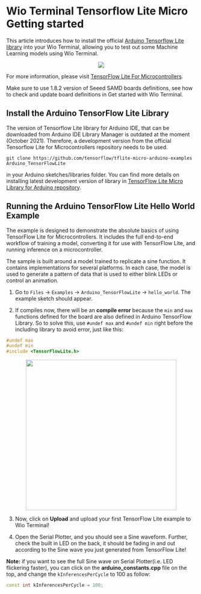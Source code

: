 # Wio Terminal Tensorflow Lite Micro Getting started

This article introduces how to install the official [Arduino Tensorflow Lite library](https://github.com/tensorflow/tensorflow/tree/master/tensorflow/lite/micro/examples/hello_world) into your Wio Terminal, allowing you to test out some Machine Learning models using Wio Terminal.

<div align=center><img src="https://files.seeedstudio.com/wiki/Wio-Terminal/img/20200221174623.jpg"/></div>

For more information, please visit [TensorFlow Lite For Microcontrollers](https://www.tensorflow.org/lite/microcontrollers).

Make sure to use 1.8.2 version of Seeed SAMD boards definitions, see how to check and update board definitions in Get started with Wio Terminal.

## Install the Arduino TensorFlow Lite Library

The version of Tensorflow Lite library for Arduino IDE, that can be downloaded from Arduino IDE Library Manager is outdated at the moment (October 2021). Therefore, a development version from the official Tensorflow Lite for Microcontrollers repository needs to be used.

```git clone https://github.com/tensorflow/tflite-micro-arduino-examples Arduino_TensorFlowLite```

in your Arduino sketches/libraries folder. You can find more details on installing latest development version of library in [TensorFlow Lite Micro Library for Arduino repository](https://github.com/tensorflow/tflite-micro-arduino-examples).

## Running the Arduino TensorFlow Lite Hello World Example

The example is designed to demonstrate the absolute basics of using TensorFlow Lite for Microcontrollers. It includes the full end-to-end workflow of training a model, converting it for use with TensorFlow Lite, and running inference on a microcontroller.

The sample is built around a model trained to replicate a sine function. It contains implementations for several platforms. In each case, the model is used to generate a pattern of data that is used to either blink LEDs or control an animation.

1. Go to `Files` -> `Examples` -> `Arduino_TensorFlowLite` -> `hello_world`. The example sketch should appear.

2. If compiles now, there will be an **compile error** because the `min` and `max` functions defined for the board are also defined in Arduino TensorFlow Library. So to solve this, use `#undef max` and `#undef min` right before the including library to avoid error, just like this:

```cpp
#undef max
#undef min
#include <TensorFlowLite.h>
```

<div align=center><img width = 400 src="https://files.seeedstudio.com/wiki/Wio-Terminal/img/20200221173149.jpg"/></div>

3. Now, click on **Upload** and upload your first TensorFlow Lite example to Wio Terminal!

4. Open the Serial Plotter, and you should see a Sine waveform. Further, check the built in LED on the back, it should be fading in and out according to the Sine wave you just generated from TensorFlow Lite!

**Note:** if you want to see the full Sine wave on Serial Plotter(i.e. LED flickering faster), you can click on the **arduino_constants.cpp** file on the top, and change the `kInferencesPerCycle` to 100 as follow:

```cpp
const int kInferencesPerCycle = 100;
```
